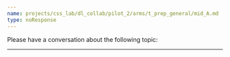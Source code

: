 ```yaml
---
name: projects/css_lab/dl_collab/pilot_2/arms/t_prep_general/mid_A.md
type: noResponse
---
```


Please have a conversation about the following topic:

---
